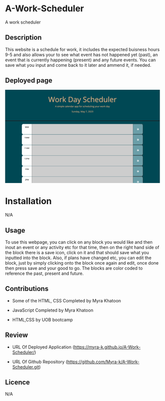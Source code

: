 # A-Work-Scheduler

A work scheduler

## Description

This website is a schedule for work, it includes the expected buisness hours 9-5 and also allows your to see what event has not happened yet (past), an event that is currently happening (present) and any future events. You can save what you input and come back to it later and ammend it, if needed.

## Deployed page


![Deployed page screenshot](./Assets/Screenshot%202023-05-07%20at%2018.56.43.png)

# Installation

N/A

## Usage

To use this webpage, you can click on any block you would like and then inout an event or any activity etc for that time, then on the right hand side of the block there is a save icon, click on it and that should save what you inputted into the block. Also, if plans have changed etc, you can edit the block, just by simply clicking onto the block once again and edit, once done then press save and your good to go. The blocks are color coded to reference the past, present and future.
 
## Contributions

* Some of the HTML, CSS Completed by Myra Khatoon

* JavaScript Completed by Myra Khatoon

*  HTML,CSS by UOB bootcamp

## Review

* URL Of Deployed Application (https://myra-k.github.io/A-Work-Scheduler/)

* URL Of Github Repository (https://github.com/Myra-k/A-Work-Scheduler.git)


## Licence

N/A